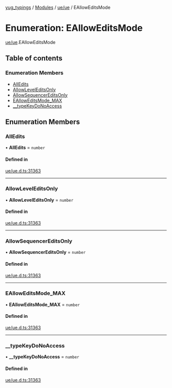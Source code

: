 [yug_typings](../README.md) / [Modules](../modules.md) / [ue/ue](../modules/ue_ue.md) / EAllowEditsMode

# Enumeration: EAllowEditsMode

[ue/ue](../modules/ue_ue.md).EAllowEditsMode

## Table of contents

### Enumeration Members

- [AllEdits](ue_ue.EAllowEditsMode.md#alledits)
- [AllowLevelEditsOnly](ue_ue.EAllowEditsMode.md#allowleveleditsonly)
- [AllowSequencerEditsOnly](ue_ue.EAllowEditsMode.md#allowsequencereditsonly)
- [EAllowEditsMode\_MAX](ue_ue.EAllowEditsMode.md#ealloweditsmode_max)
- [\_\_typeKeyDoNoAccess](ue_ue.EAllowEditsMode.md#__typekeydonoaccess)

## Enumeration Members

### AllEdits

• **AllEdits** = `number`

#### Defined in

[ue/ue.d.ts:31363](https://github.com/YugMetaverse/yug_typings/blob/25cad34/ue/ue.d.ts#L31363)

___

### AllowLevelEditsOnly

• **AllowLevelEditsOnly** = `number`

#### Defined in

[ue/ue.d.ts:31363](https://github.com/YugMetaverse/yug_typings/blob/25cad34/ue/ue.d.ts#L31363)

___

### AllowSequencerEditsOnly

• **AllowSequencerEditsOnly** = `number`

#### Defined in

[ue/ue.d.ts:31363](https://github.com/YugMetaverse/yug_typings/blob/25cad34/ue/ue.d.ts#L31363)

___

### EAllowEditsMode\_MAX

• **EAllowEditsMode\_MAX** = `number`

#### Defined in

[ue/ue.d.ts:31363](https://github.com/YugMetaverse/yug_typings/blob/25cad34/ue/ue.d.ts#L31363)

___

### \_\_typeKeyDoNoAccess

• **\_\_typeKeyDoNoAccess** = `number`

#### Defined in

[ue/ue.d.ts:31363](https://github.com/YugMetaverse/yug_typings/blob/25cad34/ue/ue.d.ts#L31363)
